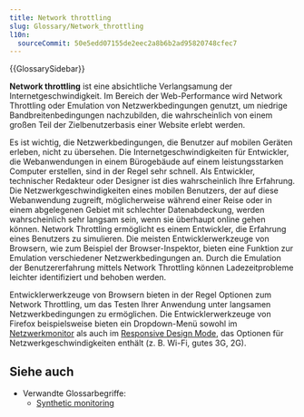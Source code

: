 ```yaml
---
title: Network throttling
slug: Glossary/Network_throttling
l10n:
  sourceCommit: 50e5edd07155de2eec2a8b6b2ad95820748cfec7
---
```


{{GlossarySidebar}}

**Network throttling** ist eine absichtliche Verlangsamung der Internetgeschwindigkeit. Im Bereich der Web-Performance wird Network Throttling oder Emulation von Netzwerkbedingungen genutzt, um niedrige Bandbreitenbedingungen nachzubilden, die wahrscheinlich von einem großen Teil der Zielbenutzerbasis einer Website erlebt werden.

Es ist wichtig, die Netzwerkbedingungen, die Benutzer auf mobilen Geräten erleben, nicht zu übersehen. Die Internetgeschwindigkeiten für Entwickler, die Webanwendungen in einem Bürogebäude auf einem leistungsstarken Computer erstellen, sind in der Regel sehr schnell. Als Entwickler, technischer Redakteur oder Designer ist dies wahrscheinlich Ihre Erfahrung. Die Netzwerkgeschwindigkeiten eines mobilen Benutzers, der auf diese Webanwendung zugreift, möglicherweise während einer Reise oder in einem abgelegenen Gebiet mit schlechter Datenabdeckung, werden wahrscheinlich sehr langsam sein, wenn sie überhaupt online gehen können. Network Throttling ermöglicht es einem Entwickler, die Erfahrung eines Benutzers zu simulieren. Die meisten Entwicklerwerkzeuge von Browsern, wie zum Beispiel der Browser-Inspektor, bieten eine Funktion zur Emulation verschiedener Netzwerkbedingungen an. Durch die Emulation der Benutzererfahrung mittels Network Throttling können Ladezeitprobleme leichter identifiziert und behoben werden.

Entwicklerwerkzeuge von Browsern bieten in der Regel Optionen zum Network Throttling, um das Testen Ihrer Anwendung unter langsamen Netzwerkbedingungen zu ermöglichen. Die Entwicklerwerkzeuge von Firefox beispielsweise bieten ein Dropdown-Menü sowohl im [Netzwerkmonitor](https://firefox-source-docs.mozilla.org/devtools-user/network_monitor/index.html) als auch im [Responsive Design Mode](https://firefox-source-docs.mozilla.org/devtools-user/responsive_design_mode/index.html), das Optionen für Netzwerkgeschwindigkeiten enthält (z. B. Wi-Fi, gutes 3G, 2G).

## Siehe auch

- Verwandte Glossarbegriffe:
  - [Synthetic monitoring](/de/docs/Glossary/Synthetic_monitoring)
